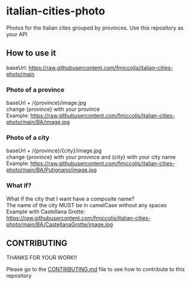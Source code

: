 # italian-cities-photo
Photos for the Italian cites grouped by provinces. Use this repository as your API

## How to use it
baseUrl: https://raw.githubusercontent.com/fmiccolis/italian-cities-photo/main

### Photo of a province
baseUrl + /{province}/image.jpg  
change {province} with your province  
Example: https://raw.githubusercontent.com/fmiccolis/italian-cities-photo/main/BA/image.jpg  

### Photo of a city
baseUrl + /{province}/{city}/image.jpg  
change {province} with your province and {city} with your city name  
Example: https://raw.githubusercontent.com/fmiccolis/italian-cities-photo/main/BA/Putignano/image.jpg

### What if?
What if the city that I want have a composite name?  
The name of the city MUST be in camelCase without any spaces  
Example with Castellana Grotte: https://raw.githubusercontent.com/fmiccolis/italian-cities-photo/main/BA/CastellanaGrotte/image.jpg

## CONTRIBUTING
THANKS FOR YOUR WORK!!

Please go to the [CONTRIBUTING.md](https://github.com/fmiccolis/italian-cities-photo/blob/main/CONTRIBUTING.md) file to see how to contribute to this repository
